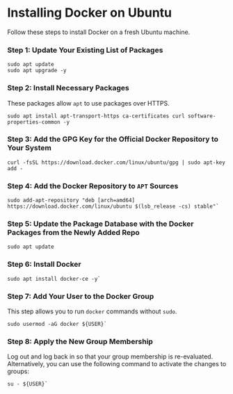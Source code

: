 # Installing Docker on Ubuntu

Follow these steps to install Docker on a fresh Ubuntu machine.
  
### Step 1: Update Your Existing List of Packages

```
sudo apt update
sudo apt upgrade -y
```

### Step 2: Install Necessary Packages

These packages allow `apt` to use packages over HTTPS.

```
sudo apt install apt-transport-https ca-certificates curl software-properties-common -y
```

### Step 3: Add the GPG Key for the Official Docker Repository to Your System

```
curl -fsSL https://download.docker.com/linux/ubuntu/gpg | sudo apt-key add -
```

### Step 4: Add the Docker Repository to `APT` Sources

```
sudo add-apt-repository "deb [arch=amd64] https://download.docker.com/linux/ubuntu $(lsb_release -cs) stable"`
```

### Step 5: Update the Package Database with the Docker Packages from the Newly Added Repo

```
sudo apt update
```

### Step 6: Install Docker

```
sudo apt install docker-ce -y`
```

### Step 7: Add Your User to the Docker Group

This step allows you to run `docker` commands without `sudo`.

```
sudo usermod -aG docker ${USER}`
```

### Step 8: Apply the New Group Membership

Log out and log back in so that your group membership is re-evaluated. Alternatively, you can use the following command to activate the changes to groups:

```
su - ${USER}`
```
